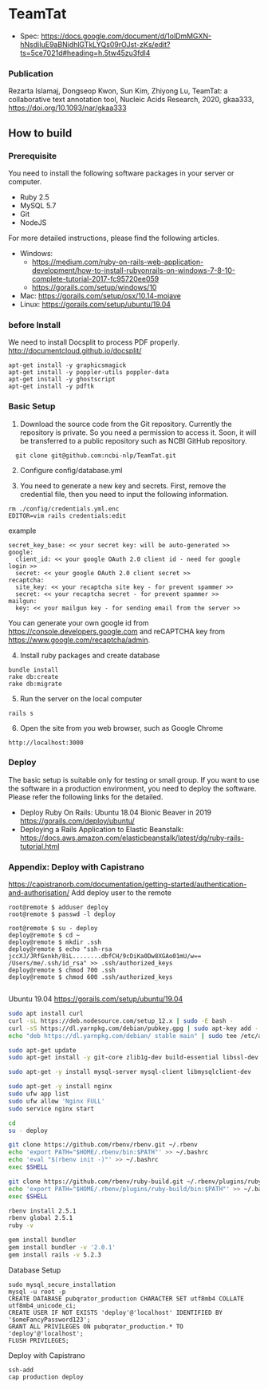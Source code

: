 # TeamTat

- Spec: https://docs.google.com/document/d/1olDmMGXN-hNsdiIuE9aBNidhlGTkLYQs09rOJst-zKs/edit?ts=5ce7021d#heading=h.5tw45zu3fdl4


### Publication
Rezarta Islamaj, Dongseop Kwon, Sun Kim, Zhiyong Lu, TeamTat: a collaborative text annotation tool, Nucleic Acids Research, 2020, gkaa333, 
https://doi.org/10.1093/nar/gkaa333

## How to build

### Prerequisite 
You need to install the following software packages in your server or computer.

- Ruby 2.5 
- MySQL 5.7 
- Git
- NodeJS

For more detailed instructions, please find the following articles.

- Windows:
  - https://medium.com/ruby-on-rails-web-application-development/how-to-install-rubyonrails-on-windows-7-8-10-complete-tutorial-2017-fc95720ee059
  - https://gorails.com/setup/windows/10
- Mac: https://gorails.com/setup/osx/10.14-mojave
- Linux: https://gorails.com/setup/ubuntu/19.04


### before Install
We need to install Docsplit to process PDF properly.
http://documentcloud.github.io/docsplit/
```
apt-get install -y graphicsmagick
apt-get install -y poppler-utils poppler-data
apt-get install -y ghostscript
apt-get install -y pdftk
```

### Basic Setup

1. Download the source code from the Git repository. Currently the repository is private. So you need a permission to access it. Soon, it will be transferred to a public repository such as NCBI GitHub repository.
```
  git clone git@github.com:ncbi-nlp/TeamTat.git
```

2. Configure config/database.yml 


3. You need to generate a new key and secrets. First, remove the credential file, then you need to input the following information.

```
rm ./config/credentials.yml.enc
EDITOR=vim rails credentials:edit
```

example
```
secret_key_base: << your secret key: will be auto-generated >>
google:
  client_id: << your google OAuth 2.0 client id - need for google login >>
  secret: << your google OAuth 2.0 client secret >>
recaptcha:
  site_key: << your recaptcha site key - for prevent spammer >> 
  secret: << your recaptcha secret - for prevent spammer >>
mailgun:
  key: << your mailgun key - for sending email from the server >>
```

You can generate your own google id from https://console.developers.google.com and reCAPTCHA key from https://www.google.com/recaptcha/admin.


4. Install ruby packages and create database
```
bundle install
rake db:create
rake db:migrate
```

5. Run the server on the local computer

```
rails s
```

6. Open the site from you web browser, such as Google Chrome
```
http://localhost:3000
```
### Deploy

The basic setup is suitable only for testing or small group. If you want to use the software in a production environment, you need to deploy the software. Please refer the following links for the detailed.

- Deploy Ruby On Rails: Ubuntu 18.04 Bionic Beaver in 2019 https://gorails.com/deploy/ubuntu/
- Deploying a Rails Application to Elastic Beanstalk: https://docs.aws.amazon.com/elasticbeanstalk/latest/dg/ruby-rails-tutorial.html


### Appendix: Deploy with Capistrano

https://capistranorb.com/documentation/getting-started/authentication-and-authorisation/
Add deploy user to the remote 
```
root@remote $ adduser deploy
root@remote $ passwd -l deploy

root@remote $ su - deploy
deploy@remote $ cd ~
deploy@remote $ mkdir .ssh
deploy@remote $ echo "ssh-rsa jccXJ/JRfGxnkh/8iL........dbfCH/9cDiKa0Dw8XGAo01mU/w== /Users/me/.ssh/id_rsa" >> .ssh/authorized_keys
deploy@remote $ chmod 700 .ssh
deploy@remote $ chmod 600 .ssh/authorized_keys


```

Ubuntu 19.04
https://gorails.com/setup/ubuntu/19.04 
``` sh
sudo apt install curl
curl -sL https://deb.nodesource.com/setup_12.x | sudo -E bash -
curl -sS https://dl.yarnpkg.com/debian/pubkey.gpg | sudo apt-key add -
echo "deb https://dl.yarnpkg.com/debian/ stable main" | sudo tee /etc/apt/sources.list.d/yarn.list

sudo apt-get update
sudo apt-get install -y git-core zlib1g-dev build-essential libssl-dev libreadline-dev libyaml-dev libsqlite3-dev sqlite3 libxml2-dev libxslt1-dev libcurl4-openssl-dev software-properties-common libffi-dev nodejs yarn

sudo apt-get -y install mysql-server mysql-client libmysqlclient-dev

sudo apt-get -y install nginx
sudo ufw app list
sudo ufw allow 'Nginx FULL'
sudo service nginx start

cd
su - deploy

git clone https://github.com/rbenv/rbenv.git ~/.rbenv
echo 'export PATH="$HOME/.rbenv/bin:$PATH"' >> ~/.bashrc
echo 'eval "$(rbenv init -)"' >> ~/.bashrc
exec $SHELL

git clone https://github.com/rbenv/ruby-build.git ~/.rbenv/plugins/ruby-build
echo 'export PATH="$HOME/.rbenv/plugins/ruby-build/bin:$PATH"' >> ~/.bashrc
exec $SHELL

rbenv install 2.5.1
rbenv global 2.5.1
ruby -v

gem install bundler
gem install bundler -v '2.0.1'
gem install rails -v 5.2.3

```

Database Setup
```
sudo mysql_secure_installation
mysql -u root -p
CREATE DATABASE pubqrator_production CHARACTER SET utf8mb4 COLLATE utf8mb4_unicode_ci;
CREATE USER IF NOT EXISTS 'deploy'@'localhost' IDENTIFIED BY '$omeFancyPassword123';
GRANT ALL PRIVILEGES ON pubqrator_production.* TO 'deploy'@'localhost';
FLUSH PRIVILEGES;
```

Deploy with Capistrano
```
ssh-add
cap production deploy
```
